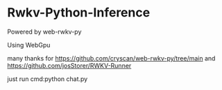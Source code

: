 # Rwkv-Python-Inference
Powered by web-rwkv-py 

Using WebGpu

many thanks for https://github.com/cryscan/web-rwkv-py/tree/main and https://github.com/josStorer/RWKV-Runner

just run cmd:python chat.py
